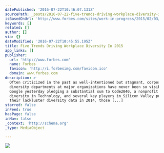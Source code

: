 ```yaml
---
datePublished: '2016-07-22T10:46:07.131Z'
sourcePath: _posts/2016-07-22-five-trends-driving-workplace-diversity-in-2015.md
isBasedOnUrl: 'http://www.forbes.com/sites/work-in-progress/2015/02/03/20768/#83bcb3934c98'
keywords: []
related: []
author: []
via: {}
dateModified: '2016-07-22T10:45:55.195Z'
title: Five Trends Driving Workplace Diversity In 2015
app_links: []
publisher:
  url: 'http://www.forbes.com'
  name: Forbes
  favicon: 'http://i.forbesimg.com/favicon.ico'
  domain: www.forbes.com
description: >-
  Often criticized in the past as well-intentioned but stagnant, corporate
  diversity departments at major organizations have never been so visible. With
  Google yesterday pledging a substantial sum to Code2040, a nonprofit fostering
  diversity in Technology, and several key players in Silicon Valley publishing
  their lackluster diversity data in 2014, those [...]
starred: false
inFeed: true
hasPage: false
inNav: false
_context: 'http://schema.org'
_type: MediaObject

---
```

![](https://the-grid-user-content.s3-us-west-2.amazonaws.com/7b410ef6-7ee7-47ee-b298-4080c7f9ad6b.jpg)